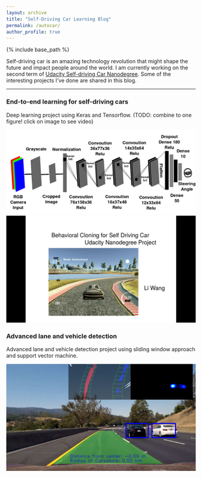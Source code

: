 ```yaml
---
layout: archive
title: "Self-Driving Car Learning Blog"
permalink: /autocar/
author_profile: true
---
```


{% include base_path %}

[//]: # (Image References)

[image1]: /images/CNN_NVIDIA.png "cnn"
[image2]: /images/youtube_T1P3.png "t1p3video"
[image3]: /images/detection_T1P6.png "detection"

Self-driving car is an amazing technology revolution that might shape the future and impact people around the world. I am currently working on the second term of [Udacity Self-driving Car Nanodegree](https://www.udacity.com/course/self-driving-car-engineer-nanodegree--nd013). Some of the interesting projects I've done are shared in this blog. 

---
### End-to-end learning for self-driving cars
Deep learning project using Keras and Tensorflow. (TODO: combine to one figure! click on image to see video)

![curve][image1]
![curve][image2]

### Advanced lane and vehicle detection
Advanced lane and vehicle detection project using sliding window approach and support vector machine.

[![video][image3]](https://youtu.be/tubp4DvabnQ)


